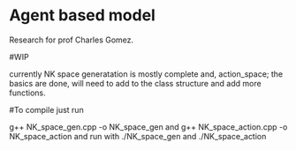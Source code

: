 # Agent based model

Research for prof Charles Gomez.

#WIP

currently NK space generatation is mostly complete and,
action_space; the basics are done, will need to add to the class structure and add more functions.

#To compile just run 

g++ NK_space_gen.cpp -o NK_space_gen and 
g++ NK_space_action.cpp -o NK_space_action
and run with ./NK_space_gen and ./NK_space_action 